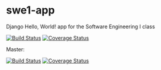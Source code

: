 # swe1-app
Django Hello, World! app for the Software Engineering I class

[![Build Status](https://travis-ci.com/ab7289/swe1-app.svg?branch=ci-setup)](https://travis-ci.com/ab7289/swe1-app)
[![Coverage Status](https://coveralls.io/repos/github/ab7289/swe1-app/badge.svg?branch=ci-setup)](https://coveralls.io/github/ab7289/swe1-app?branch=ci-setup)


Master:

[![Build Status](https://travis-ci.com/ab7289/swe1-app.svg?branch=master)](https://travis-ci.com/ab7289/swe1-app)
[![Coverage Status](https://coveralls.io/repos/github/ab7289/swe1-app/badge.svg?branch=master)](https://coveralls.io/github/ab7289/swe1-app?branch=master)
